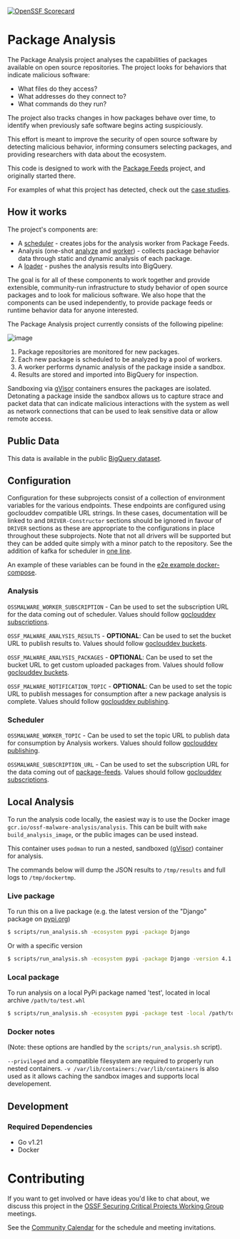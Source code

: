 [![OpenSSF Scorecard](https://api.securityscorecards.dev/projects/github.com/ossf/package-analysis/badge)](https://api.securityscorecards.dev/projects/github.com/ossf/package-analysis)

# Package Analysis

The Package Analysis project analyses the capabilities of packages available on open source repositories. The project looks for behaviors that indicate malicious software: 

- What files do they access? 
- What addresses do they connect to? 
- What commands do they run? 

The project also tracks changes in how packages behave over time, to identify when previously safe software begins acting suspiciously. 

This effort is meant to improve the security of open source software by detecting malicious behavior, informing consumers selecting packages, and providing researchers with data about the ecosystem. 

This code is designed to work with the
[Package Feeds](https://github.com/ossf/package-feeds) project,
and originally started there.

For examples of what this project has detected, check out the
[case studies](docs/case_studies.md).

## How it works

The project's components are:

- A [scheduler](./cmd/scheduler/) - creates jobs for the analysis worker from
  Package Feeds.
- Analysis (one-shot [analyze](./cmd/analyze/) and [worker](./cmd/worker/)) -
  collects package behavior data through static and dynamic analysis of each
  package.
- A [loader](./function/loader/) - pushes the analysis results into BigQuery.

The goal is for all of these components to work together and provide extensible,
community-run infrastructure to study behavior of open source packages and to
look for malicious software. We also hope that the components can be used
independently, to provide package feeds or runtime behavior data for anyone
interested.

The Package Analysis project currently consists of the following pipeline:

![image](docs/images/Pipeline%20diagram.png)

1. Package repositories are monitored for new packages.
1. Each new package is scheduled to be analyzed by a pool of workers.
1. A worker performs dynamic analysis of the package inside a sandbox.
1. Results are stored and imported into BigQuery for inspection.

Sandboxing via [gVisor](https://gvisor.dev/) containers ensures the packages are
isolated. Detonating a package inside the sandbox allows us to capture strace
and packet data that can indicate malicious interactions with the system as well
as network connections that can be used to leak sensitive data or allow remote
access.

## Public Data
This data is available in the public [BigQuery dataset](https://console.cloud.google.com/bigquery?d=packages&p=ossf-malware-analysis&t=analysis&page=table).

## Configuration

Configuration for these subprojects consist of a collection of environment
variables for the various endpoints. These endpoints are configured using
goclouddev compatible URL strings. In these cases, documentation will be linked
to and `DRIVER-Constructor` sections should be ignored in favour of `DRIVER`
sections as these are appropriate to the configurations in place throughout
these subprojects. Note that not all drivers will be supported but they can be
added quite simply with a minor patch to the repository. See the addition of
kafka for scheduler in
[one line](https://github.com/ossf/package-analysis/commit/985ab76a67d29d2fc8582b3920643e7eb963da8a#diff-8565ef29cfb886db7902792675eddce1e7a0ccfe33428a59e7f2e365b354af88R12).

An example of these variables can be found in the
[e2e example docker-compose](configs/e2e/docker-compose.yml).

### Analysis

`OSSMALWARE_WORKER_SUBSCRIPTION` - Can be used to set the subscription URL for
the data coming out of scheduler. Values should follow
[goclouddev subscriptions](https://gocloud.dev/howto/pubsub/subscribe/).

`OSSF_MALWARE_ANALYSIS_RESULTS` - **OPTIONAL**: Can be used to set the bucket
URL to publish results to. Values should follow
[goclouddev buckets](https://gocloud.dev/howto/blob/).

`OSSF_MALWARE_ANALYSIS_PACKAGES` - **OPTIONAL**: Can be used to set the bucket
URL to get custom uploaded packages from. Values should follow
[goclouddev buckets](https://gocloud.dev/howto/blob/).

`OSSF_MALWARE_NOTIFICATION_TOPIC` - **OPTIONAL**: Can be used to set the topic URL to
publish messages for consumption after a new package analysis is complete. Values should follow
[goclouddev publishing](https://gocloud.dev/howto/pubsub/publish/).

### Scheduler

`OSSMALWARE_WORKER_TOPIC` - Can be used to set the topic URL to publish data for
consumption by Analysis workers. Values should follow
[goclouddev publishing](https://gocloud.dev/howto/pubsub/publish/).

`OSSMALWARE_SUBSCRIPTION_URL` - Can be used to set the subscription URL for the
data coming out of [package-feeds](https://github.com/ossf/package-feeds).
Values should follow
[goclouddev subscriptions](https://gocloud.dev/howto/pubsub/subscribe/).

## Local Analysis

To run the analysis code locally, the easiest way is to use the Docker image
`gcr.io/ossf-malware-analysis/analysis`. This can be built with
`make build_analysis_image`, or the public images can be used instead.

This container uses `podman` to run a nested, sandboxed ([gVisor]) container for
analysis.

The commands below will dump the JSON results to `/tmp/results`
and full logs to `/tmp/dockertmp`.

[gVisor]: https://gvisor.dev/

### Live package

To run this on a live package (e.g. the latest version of the "Django" package on
[pypi.org](https://pypi.org))

```bash
$ scripts/run_analysis.sh -ecosystem pypi -package Django
```

Or with a specific version

```bash
$ scripts/run_analysis.sh -ecosystem pypi -package Django -version 4.1.3
```

### Local package

To run analysis on a local PyPi package named 'test',
located in local archive `/path/to/test.whl`


```bash
$ scripts/run_analysis.sh -ecosystem pypi -package test -local /path/to/test.whl
```

### Docker notes

(Note: these options are handled by the `scripts/run_analysis.sh` script).

`--privileged` and a compatible filesystem are required to properly run nested
containers. `-v /var/lib/containers:/var/lib/containers` is also used as it
allows caching the sandbox images and supports local developement.

## Development

### Required Dependencies

- Go v1.21
- Docker

# Contributing

If you want to get involved or have ideas you'd like to chat about, we discuss this project in the [OSSF Securing Critical Projects Working Group](https://github.com/ossf/wg-securing-critical-projects) meetings.

See the [Community Calendar](https://calendar.google.com/calendar?cid=czYzdm9lZmhwNWk5cGZsdGI1cTY3bmdwZXNAZ3JvdXAuY2FsZW5kYXIuZ29vZ2xlLmNvbQ) for the schedule and meeting invitations.
